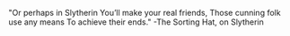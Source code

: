 "Or perhaps in Slytherin
You’ll make your real friends,
Those cunning folk use any means
To achieve their ends."
-The Sorting Hat, on Slytherin
